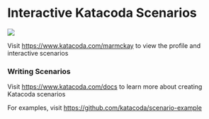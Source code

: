# Interactive Katacoda Scenarios

[![](http://shields.katacoda.com/katacoda/marmckay/count.svg)](https://www.katacoda.com/marmckay "Get your profile on Katacoda.com")

Visit https://www.katacoda.com/marmckay to view the profile and interactive scenarios

### Writing Scenarios
Visit https://www.katacoda.com/docs to learn more about creating Katacoda scenarios

For examples, visit https://github.com/katacoda/scenario-example
